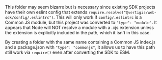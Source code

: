 This folder may seem bizarre but is necessary since existing SDK projects have
their own eslint config that extends
`require.resolve("@vertigis/web-sdk/config/.eslintrc")`. This will only work if
`config/.eslintrc` is a Common JS module, but this project was converted to
`"type": "module"`. It appears that Node will NOT resolve a module with a .cjs
extension unless the extension is explicitly included in the path, which it
isn't in this case.

By creating a folder with the same name containing a Common JS index.js and a
package.json with `"type": "commonjs"`, it allows us to have this path still
work via `require()` even after converting the SDK to ESM.
